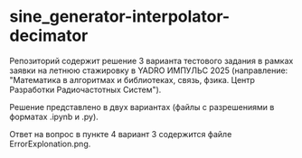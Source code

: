 # sine_generator-interpolator-decimator
Репозиторий содержит решение 3 варианта тестового задания в рамках заявки на летнюю стажировку в YADRO ИМПУЛЬС 2025 (направление: "Математика в алгоритмах и библиотеках, связь, фзика. Центр Разработки Радиочастотных Систем").

Решение представлено в двух вариантах (файлы с разрешениями в форматах .ipynb и .py).

Ответ на вопрос в пункте 4 вариант 3 содержится файле ErrorExplonation.png.
